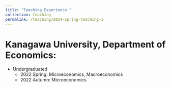 ```yaml
---
title: "Teaching Experience "
collection: teaching
permalink: /teaching/2014-spring-teaching-1
---
```


Kanagawa University, Department of Economics:
====== 
* Undergraduated
  * 2022 Spring: Microeconomics, Macroeconomics
  * 2022 Autumn: Microeconomics
